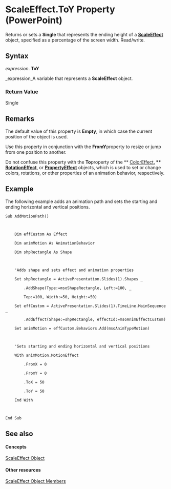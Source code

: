 
# ScaleEffect.ToY Property (PowerPoint)

Returns or sets a  **Single** that represents the ending height of a **[ScaleEffect](cb7c296e-a9ea-4ed6-87e0-a5d603da4f9f.md)** object, specified as a percentage of the screen width. Read/write.


## Syntax

 _expression_. **ToY**

 _expression_A variable that represents a  **ScaleEffect** object.


### Return Value

Single


## Remarks

The default value of this property is  **Empty**, in which case the current position of the object is used.

Use this property in conjunction with the  **FromY**property to resize or jump from one position to another.

Do not confuse this property with the  **To**property of the  ** [ColorEffect](c21ca9cd-3aaa-35f7-3d0e-89ca155322f2.md)**,  ** [RotationEffect](d0fc5520-dbbd-a44a-b811-51fd299c4587.md)**, or  **[PropertyEffect](8fa129ac-f222-a01c-4545-0097b1164aee.md)** objects, which is used to set or change colors, rotations, or other properties of an animation behavior, respectively.


## Example

The following example adds an animation path and sets the starting and ending horizontal and vertical positions.


```
Sub AddMotionPath()



    Dim effCustom As Effect

    Dim animMotion As AnimationBehavior

    Dim shpRectangle As Shape



    'Adds shape and sets effect and animation properties

    Set shpRectangle = ActivePresentation.Slides(1).Shapes _

        .AddShape(Type:=msoShapeRectangle, Left:=100, _

        Top:=100, Width:=50, Height:=50)

    Set effCustom = ActivePresentation.Slides(1).TimeLine.MainSequence _

        .AddEffect(Shape:=shpRectangle, effectId:=msoAnimEffectCustom)

    Set animMotion = effCustom.Behaviors.Add(msoAnimTypeMotion)



    'Sets starting and ending horizontal and vertical positions

    With animMotion.MotionEffect

        .FromX = 0

        .FromY = 0

        .ToX = 50

        .ToY = 50

    End With



End Sub
```


## See also


#### Concepts


 [ScaleEffect Object](cb7c296e-a9ea-4ed6-87e0-a5d603da4f9f.md)
#### Other resources


 [ScaleEffect Object Members](d8e13c36-490f-9402-cdf3-cb5ad344ff80.md)

